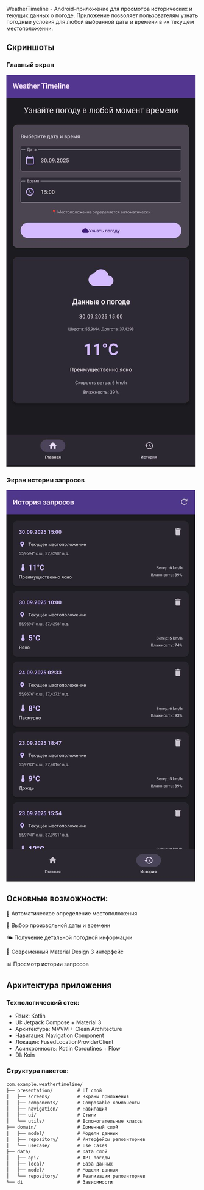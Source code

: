 WeatherTimeline - Android-приложение для просмотра исторических и текущих данных о погоде. Приложение позволяет пользователям узнать погодные условия для любой выбранной даты и времени в их текущем местоположении.

## Скриншоты

### Главный экран
![Экран истории запросов](docs/history_screen.jpg)

### Экран истории запросов
![Главный экран](docs/home_screen.jpg)

## Основные возможности:
📍 Автоматическое определение местоположения

📅 Выбор произвольной даты и времени

🌤️ Получение детальной погодной информации

📱 Современный Material Design 3 интерфейс

📊 Просмотр истории запросов

## Архитектура приложения
### Технологический стек:
- Язык: Kotlin
- UI: Jetpack Compose + Material 3
- Архитектура: MVVM + Clean Architecture
- Навигация: Navigation Component
- Локация: FusedLocationProviderClient
- Асинхронность: Kotlin Coroutines + Flow
- DI: Koin

### Структура пакетов:
``` text
com.example.weathertimeline/
├── presentation/         # UI слой
│   ├── screens/          # Экраны приложения
│   ├── components/       # Composable компоненты
│   ├── navigation/       # Навигация
│   ├── ui/               # Стили
│   └── utils/            # Вспомогательные классы
├── domain/               # Доменный слой
│   ├── model/            # Модели данных
│   ├── repository/       # Интерфейсы репозиториев
│   └── usecase/          # Use Cases
├── data/                 # Data слой
│   ├── api/              # API погоды
│   ├── local/            # База данных
│   ├── model/            # Модели данных
│   └── repository/       # Реализации репозиториев
└── di                    # Зависимости
```
